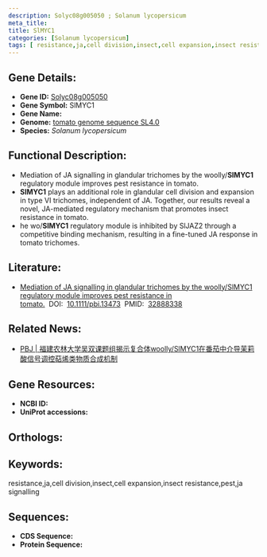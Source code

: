 ```yaml
---
description: Solyc08g005050 ; Solanum lycopersicum
meta_title:
title: SlMYC1
categories: [Solanum lycopersicum]
tags: [ resistance,ja,cell division,insect,cell expansion,insect resistance,pest,ja signalling ]
---
```


## Gene Details:
- **Gene ID:**	[Solyc08g005050]()
- **Gene Symbol:** SlMYC1
- **Gene Name:** 
- **Genome:** [tomato genome sequence SL4.0]()
- **Species:** *Solanum lycopersicum*

## Functional Description:
   - Mediation of JA signalling in glandular trichomes by the woolly/**SlMYC1** regulatory module improves pest resistance in tomato.
   - **SlMYC1** plays an additional role in glandular cell division and expansion in type VI trichomes, independent of JA. Together, our results reveal a novel, JA-mediated regulatory mechanism that promotes insect resistance in tomato.
   - he wo/**SlMYC1** regulatory module is inhibited by SlJAZ2 through a competitive binding mechanism, resulting in a fine-tuned JA response in tomato trichomes. 

## Literature:
   - [Mediation of JA signalling in glandular trichomes by the woolly/SlMYC1 regulatory module improves pest resistance in tomato.]( https://onlinelibrary.wiley.com/doi/10.1111/pbi.13473)&nbsp;&nbsp;DOI:&nbsp;&nbsp;[10.1111/pbi.13473](https://onlinelibrary.wiley.com/doi/10.1111/pbi.13473)&nbsp;&nbsp;PMID:&nbsp;&nbsp;[32888338](https://pubmed.ncbi.nlm.nih.gov/32888338/)

## Related News:
   - [PBJ | 福建农林大学吴双课题组揭示复合体woolly/SlMYC1在番茄中介导茉莉酸信号调控萜烯类物质合成机制](https://mp.weixin.qq.com/s?__biz=MzIyOTY2NDYyNQ==&mid=2247500156&idx=5&sn=f33758744b2be34732338e6c094dd868&chksm=e8bdb362dfca3a747afd98609562d13b09ec372a8d80b4351f0db0a06b7b71d77c89ca745325&scene=27#wechat_redirect)

## Gene Resources:
- **NCBI ID:** [](https://www.ncbi.nlm.nih.gov/gene/?term=)
- **UniProt accessions:** [](https://www.uniprot.org/uniprotkb//entry)

## Orthologs:

## Keywords:
resistance,ja,cell division,insect,cell expansion,insect resistance,pest,ja signalling

## Sequences:
- **CDS Sequence:**
- **Protein Sequence:**
